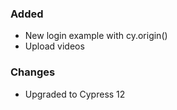 ### Added
- New login example with cy.origin()
- Upload videos

### Changes
- Upgraded to Cypress 12
